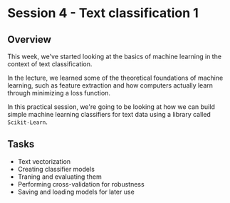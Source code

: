 # Session 4 - Text classification 1

## Overview

This week, we've started looking at the basics of machine learning in the context of text classification.

In the lecture, we learned some of the theoretical foundations of machine learning, such as feature extraction and how computers actually learn through minimizing a loss function.

In this practical session, we're going to be looking at how we can build simple machine learning classifiers for text data using a library called ```Scikit-Learn```.

## Tasks

- Text vectorization
- Creating classifier models
- Traning and evaluating them
- Performing cross-validation for robustness
- Saving and loading models for later use

